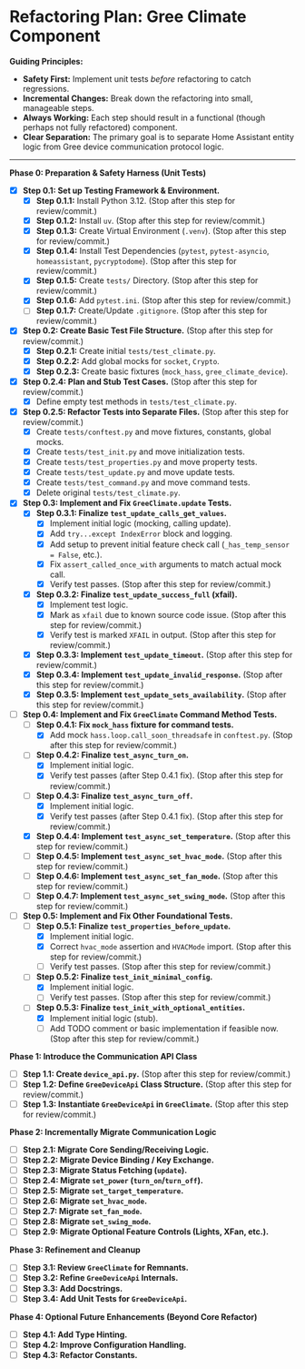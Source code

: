 # Refactoring Plan: Gree Climate Component

**Guiding Principles:**

*   **Safety First:** Implement unit tests *before* refactoring to catch regressions.
*   **Incremental Changes:** Break down the refactoring into small, manageable steps.
*   **Always Working:** Each step should result in a functional (though perhaps not fully refactored) component.
*   **Clear Separation:** The primary goal is to separate Home Assistant entity logic from Gree device communication protocol logic.

---

**Phase 0: Preparation & Safety Harness (Unit Tests)**

- [x] **Step 0.1: Set up Testing Framework & Environment.**
    - [x] **Step 0.1.1:** Install Python 3.12. (Stop after this step for review/commit.)
    - [x] **Step 0.1.2:** Install `uv`. (Stop after this step for review/commit.)
    - [x] **Step 0.1.3:** Create Virtual Environment (`.venv`). (Stop after this step for review/commit.)
    - [x] **Step 0.1.4:** Install Test Dependencies (`pytest`, `pytest-asyncio`, `homeassistant`, `pycryptodome`). (Stop after this step for review/commit.)
    - [x] **Step 0.1.5:** Create `tests/` Directory. (Stop after this step for review/commit.)
    - [x] **Step 0.1.6:** Add `pytest.ini`. (Stop after this step for review/commit.)
    - [ ] **Step 0.1.7:** Create/Update `.gitignore`. (Stop after this step for review/commit.)
- [x] **Step 0.2: Create Basic Test File Structure.** (Stop after this step for review/commit.)
    - [x] **Step 0.2.1:** Create initial `tests/test_climate.py`.
    - [x] **Step 0.2.2:** Add global mocks for `socket`, `Crypto`.
    - [x] **Step 0.2.3:** Create basic fixtures (`mock_hass`, `gree_climate_device`).
- [x] **Step 0.2.4: Plan and Stub Test Cases.** (Stop after this step for review/commit.)
    - [x] Define empty test methods in `tests/test_climate.py`.
- [x] **Step 0.2.5: Refactor Tests into Separate Files.** (Stop after this step for review/commit.)
    - [x] Create `tests/conftest.py` and move fixtures, constants, global mocks.
    - [x] Create `tests/test_init.py` and move initialization tests.
    - [x] Create `tests/test_properties.py` and move property tests.
    - [x] Create `tests/test_update.py` and move update tests.
    - [x] Create `tests/test_command.py` and move command tests.
    - [x] Delete original `tests/test_climate.py`.
- [x] **Step 0.3: Implement and Fix `GreeClimate.update` Tests.**
    - [x] **Step 0.3.1: Finalize `test_update_calls_get_values`.**
        - [x] Implement initial logic (mocking, calling update).
        - [x] Add `try...except IndexError` block and logging.
        - [x] Add setup to prevent initial feature check call (`_has_temp_sensor = False`, etc.).
        - [x] Fix `assert_called_once_with` arguments to match actual mock call. 
        - [x] Verify test passes. (Stop after this step for review/commit.)
    - [x] **Step 0.3.2: Finalize `test_update_success_full` (xfail).**
        - [x] Implement test logic.
        - [x] Mark as `xfail` due to known source code issue. (Stop after this step for review/commit.)
        - [x] Verify test is marked `XFAIL` in output. (Stop after this step for review/commit.)
    - [x] **Step 0.3.3: Implement `test_update_timeout`.** (Stop after this step for review/commit.)
    - [x] **Step 0.3.4: Implement `test_update_invalid_response`.** (Stop after this step for review/commit.)
    - [x] **Step 0.3.5: Implement `test_update_sets_availability`.** (Stop after this step for review/commit.)
- [ ] **Step 0.4: Implement and Fix `GreeClimate` Command Method Tests.**
    - [ ] **Step 0.4.1: Fix `mock_hass` fixture for command tests.**
        - [x] Add mock `hass.loop.call_soon_threadsafe` in `conftest.py`. (Stop after this step for review/commit.)
    - [ ] **Step 0.4.2: Finalize `test_async_turn_on`.**
        - [x] Implement initial logic.
        - [x] Verify test passes (after Step 0.4.1 fix). (Stop after this step for review/commit.)
    - [ ] **Step 0.4.3: Finalize `test_async_turn_off`.**
        - [x] Implement initial logic.
        - [x] Verify test passes (after Step 0.4.1 fix). (Stop after this step for review/commit.)
    - [x] **Step 0.4.4: Implement `test_async_set_temperature`.** (Stop after this step for review/commit.)
    - [ ] **Step 0.4.5: Implement `test_async_set_hvac_mode`.** (Stop after this step for review/commit.)
    - [ ] **Step 0.4.6: Implement `test_async_set_fan_mode`.** (Stop after this step for review/commit.)
    - [ ] **Step 0.4.7: Implement `test_async_set_swing_mode`.** (Stop after this step for review/commit.)
- [ ] **Step 0.5: Implement and Fix Other Foundational Tests.**
    - [ ] **Step 0.5.1: Finalize `test_properties_before_update`.**
        - [x] Implement initial logic.
        - [x] Correct `hvac_mode` assertion and `HVACMode` import. (Stop after this step for review/commit.)
        - [ ] Verify test passes. (Stop after this step for review/commit.)
    - [ ] **Step 0.5.2: Finalize `test_init_minimal_config`.**
        - [x] Implement initial logic.
        - [ ] Verify test passes. (Stop after this step for review/commit.)
    - [ ] **Step 0.5.3: Finalize `test_init_with_optional_entities`.**
        - [x] Implement initial logic (stub).
        - [ ] Add TODO comment or basic implementation if feasible now. (Stop after this step for review/commit.)

**Phase 1: Introduce the Communication API Class**

- [ ] **Step 1.1: Create `device_api.py`.** (Stop after this step for review/commit.)
- [ ] **Step 1.2: Define `GreeDeviceApi` Class Structure.** (Stop after this step for review/commit.)
- [ ] **Step 1.3: Instantiate `GreeDeviceApi` in `GreeClimate`.** (Stop after this step for review/commit.)

**Phase 2: Incrementally Migrate Communication Logic**

- [ ] **Step 2.1: Migrate Core Sending/Receiving Logic.**
- [ ] **Step 2.2: Migrate Device Binding / Key Exchange.**
- [ ] **Step 2.3: Migrate Status Fetching (`update`).**
- [ ] **Step 2.4: Migrate `set_power` (`turn_on`/`turn_off`).**
- [ ] **Step 2.5: Migrate `set_target_temperature`.**
- [ ] **Step 2.6: Migrate `set_hvac_mode`.**
- [ ] **Step 2.7: Migrate `set_fan_mode`.**
- [ ] **Step 2.8: Migrate `set_swing_mode`.**
- [ ] **Step 2.9: Migrate Optional Feature Controls (Lights, XFan, etc.).**

**Phase 3: Refinement and Cleanup**

- [ ] **Step 3.1: Review `GreeClimate` for Remnants.**
- [ ] **Step 3.2: Refine `GreeDeviceApi` Internals.**
- [ ] **Step 3.3: Add Docstrings.**
- [ ] **Step 3.4: Add Unit Tests for `GreeDeviceApi`.**

**Phase 4: Optional Future Enhancements (Beyond Core Refactor)**

- [ ] **Step 4.1: Add Type Hinting.**
- [ ] **Step 4.2: Improve Configuration Handling.**
- [ ] **Step 4.3: Refactor Constants.** 